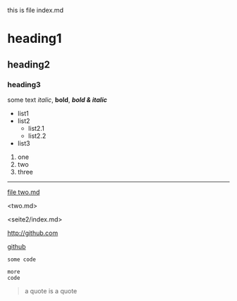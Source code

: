 this is file index.md

# heading1

## heading2

### heading3

some text *italic*, **bold**, ***bold & italic***

- list1
- list2
    - list2.1
    - list2.2
- list3

1. one
7. two
4. three

---

[file two.md](two.md)

<two.md>

<seite2/index.md>

<seite2/>

<http://github.com>

[github](github.com)

`some code`

    more
    code

> a quote
> is a quote
